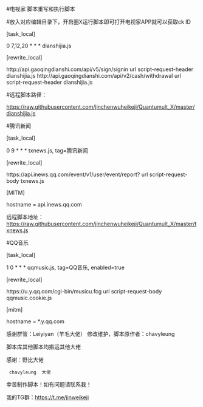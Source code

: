 #电视家 脚本重写和执行脚本

#放入对应编辑目录下，开启圈X运行脚本即可打开电视家APP就可以获取ck ID

[task_local]

0 7,12,20 * * *  dianshijia.js

[rewrite_local]

http:\/\/api\.gaoqingdianshi\.com\/api\/v5\/sign\/signin url script-request-header dianshijia.js
http:\/\/api\.gaoqingdianshi\.com\/api\/v2\/cash\/withdrawal url script-request-header dianshijia.js

#远程脚本路径：

https://raw.githubusercontent.com/jinchenwuheikeji/Quantumult_X/master/dianshijia.js

#腾讯新闻

[task_local]

 0 9 * * * txnews.js, tag=腾讯新闻
 
[rewrite_local]

https:\/\/api\.inews\.qq\.com\/event\/v1\/user\/event\/report\? url script-request-body txnews.js
    
[MITM]

hostname = api.inews.qq.com

远程脚本地址：https://raw.githubusercontent.com/jinchenwuheikeji/Quantumult_X/master/txnews.js

#QQ音乐

[task_local]

1 0 * * * qqmusic.js, tag=QQ音乐, enabled=true

[rewrite_local]

https:\/\/u\.y\.qq\.com\/cgi\-bin\/musicu.fcg url script-request-body qqmusic.cookie.js

[mitm]

hostname = *.y.qq.com

感谢群管：Leiyiyan（羊毛大佬） 修改维护，脚本原作者：chavyleung



脚本库其他脚本均搬运其他大佬

感谢：野比大佬

     chavyleung  大佬
     
 幸苦制作脚本！如有问题请联系我！
 
我的TG群：https://t.me/jinweikeji
